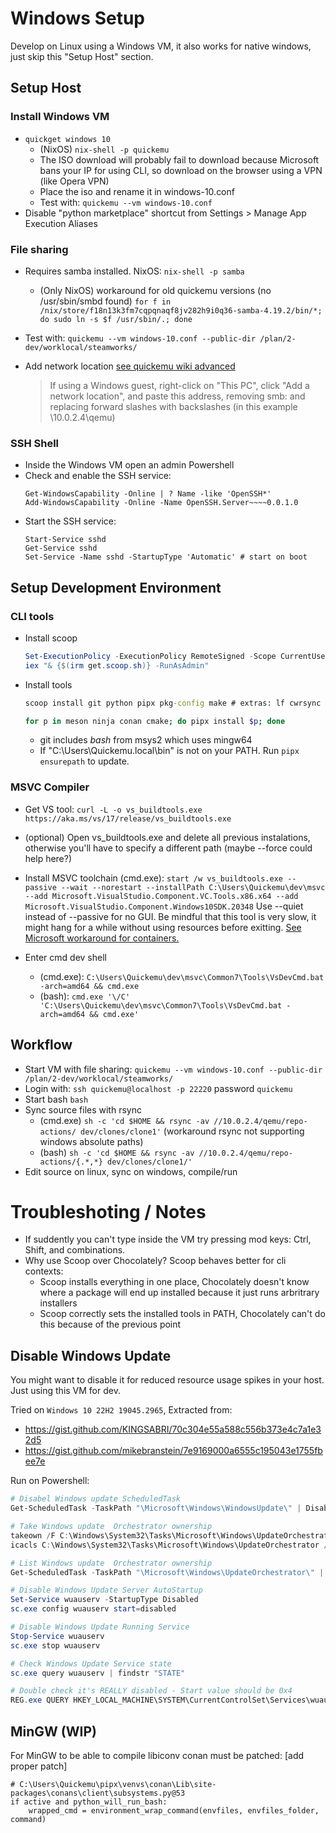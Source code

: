 # Windows Setup

Develop on Linux using a Windows VM, it also works for native windows, just skip this "Setup Host" section.

## Setup Host

### Install Windows VM

* `quickget windows 10`
    * (NixOS) `nix-shell -p quickemu`
    * The ISO download will probably fail to download because Microsoft bans your IP for using CLI, so download on the browser using a VPN (like Opera VPN)
    * Place the iso and rename it in windows-10.conf
    * Test with: `quickemu --vm windows-10.conf`
* Disable "python marketplace" shortcut from Settings > Manage App Execution Aliases

### File sharing

* Requires samba installed. NixOS: `nix-shell -p samba`
    * (Only NixOS) workaround for old quickemu versions (no /usr/sbin/smbd found)
        `for f in /nix/store/f18n13k3fm7cqpqnaqf8jv282h9i0q36-samba-4.19.2/bin/*; do sudo ln -s $f /usr/sbin/.; done`
* Test with: `quickemu --vm windows-10.conf --public-dir /plan/2-dev/worklocal/steamworks/`
* Add network location [see quickemu wiki advanced](https://github.com/quickemu-project/quickemu/wiki/05-Advanced-quickemu-configuration#samba)

    > If using a Windows guest, right-click on "This PC", click "Add a network location", and paste this address, removing smb: and replacing forward slashes with backslashes (in this example \\10.0.2.4\qemu)

### SSH Shell

* Inside the Windows VM open an admin Powershell
* Check and enable the SSH service:
    ```
    Get-WindowsCapability -Online | ? Name -like 'OpenSSH*'
    Add-WindowsCapability -Online -Name OpenSSH.Server~~~~0.0.1.0
    ```
* Start the SSH service:
    ```
    Start-Service sshd
    Get-Service sshd
    Set-Service -Name sshd -StartupType 'Automatic' # start on boot
    ```

## Setup Development Environment

### CLI tools

* Install scoop
    ```powershell
    Set-ExecutionPolicy -ExecutionPolicy RemoteSigned -Scope CurrentUser
    iex "& {$(irm get.scoop.sh)} -RunAsAdmin"
    ```
* Install tools
    ```cmd
    scoop install git python pipx pkg-config make # extras: lf cwrsync
    ```
    ```bash
    for p in meson ninja conan cmake; do pipx install $p; done
    ```
    * git includes *bash* from msys2 which uses mingw64
    * If "C:\Users\Quickemu\.local\bin" is not on your PATH. Run `pipx ensurepath` to update.

### MSVC Compiler

* Get VS tool: `curl -L -o vs_buildtools.exe https://aka.ms/vs/17/release/vs_buildtools.exe`

* (optional) Open vs_buildtools.exe and delete all previous instalations, otherwise you'll have to specify a different path (maybe --force could help here?)

* Install MSVC toolchain (cmd.exe): `start /w vs_buildtools.exe --passive --wait --norestart --installPath C:\Users\Quickemu\dev\msvc --add Microsoft.VisualStudio.Component.VC.Tools.x86.x64 --add Microsoft.VisualStudio.Component.Windows10SDK.20348` Use --quiet instead of --passive for no GUI. Be mindful that this tool is very slow, it might hang for a while without using resources before exitting. [See Microsoft workaround for containers.](https://learn.microsoft.com/en-us/visualstudio/install/build-tools-container)

* Enter cmd dev shell
    * (cmd.exe): `C:\Users\Quickemu\dev\msvc\Common7\Tools\VsDevCmd.bat -arch=amd64 && cmd.exe`
    * (bash): `cmd.exe '\/C' 'C:\Users\Quickemu\dev\msvc\Common7\Tools\VsDevCmd.bat -arch=amd64 && cmd.exe'`

## Workflow

* Start VM with file sharing: `quickemu --vm windows-10.conf --public-dir /plan/2-dev/worklocal/steamworks/`
* Login with: `ssh quickemu@localhost -p 22220` password `quickemu`
* Start bash `bash`
* Sync source files with rsync
    * (cmd.exe) `sh -c 'cd $HOME && rsync -av //10.0.2.4/qemu/repo-actions/ dev/clones/clone1'` (workaround rsync not supporting windows absolute paths)
    * (bash) `sh -c 'cd $HOME && rsync -av //10.0.2.4/qemu/repo-actions/{.*,*} dev/clones/clone1/'`
* Edit source on linux, sync on windows, compile/run

# Troubleshoting / Notes

* If suddently you can't type inside the VM try pressing mod keys: Ctrl, Shift, and combinations.
* Why use Scoop over Chocolately? Scoop behaves better for cli contexts:
    * Scoop installs everything in one place, Chocolately doesn't know where a package will end up installed because it just runs arbritrary installers
    * Scoop correctly sets the installed tools in PATH, Chocolately can't do this because of the previous point

## Disable Windows Update

You might want to disable it for reduced resource usage spikes in your host. Just using this VM for dev.

Tried on `Windows 10 22H2 19045.2965`, Extracted from:

- https://gist.github.com/KINGSABRI/70c304e55a588c556b373e4c7a1e32d5
- https://gist.github.com/mikebranstein/7e9169000a6555c195043e1755fbee7e

Run on Powershell:

```powershell
# Disabel Windows update ScheduledTask
Get-ScheduledTask -TaskPath "\Microsoft\Windows\WindowsUpdate\" | Disable-ScheduledTask

# Take Windows update  Orchestrator ownership
takeown /F C:\Windows\System32\Tasks\Microsoft\Windows\UpdateOrchestrator /A /R
icacls C:\Windows\System32\Tasks\Microsoft\Windows\UpdateOrchestrator /grant Administrators:F /T

# List Windows update  Orchestrator ownership
Get-ScheduledTask -TaskPath "\Microsoft\Windows\UpdateOrchestrator\" | Disable-ScheduledTask

# Disable Windows Update Server AutoStartup
Set-Service wuauserv -StartupType Disabled
sc.exe config wuauserv start=disabled 

# Disable Windows Update Running Service
Stop-Service wuauserv 
sc.exe stop wuauserv 

# Check Windows Update Service state
sc.exe query wuauserv | findstr "STATE"

# Double check it's REALLY disabled - Start value should be 0x4
REG.exe QUERY HKEY_LOCAL_MACHINE\SYSTEM\CurrentControlSet\Services\wuauserv /v Start
```

## MinGW (WIP)

For MinGW to be able to compile libiconv conan must be patched: [add proper patch]

```
# C:\Users\Quickemu\pipx\venvs\conan\Lib\site-packages\conans\client\subsystems.py@53
if active and python_will_run_bash:
    wrapped_cmd = environment_wrap_command(envfiles, envfiles_folder, command)
```

